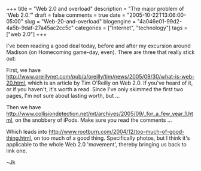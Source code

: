 +++
title = "Web 2.0 and overload"
description = "The major problem of 'Web 2.0.'"
draft = false
comments = true
date = "2005-10-22T13:06:00-05:00"
slug = "Web-20-and-overload"
blogengine = "4a046e01-99d2-4a5b-9daf-27a45ac2cc5c"
categories = ["Internet", "technology"]
tags = ["web 2.0"]
+++

<p>
I&#39;ve been reading a good deal today, before and after my excursion around Madison (on Homecoming game-day, even).  There are three that really stick out:<!--more--><!--adsense-->
</p>
<p>
First, we have <a href="http://www.oreillynet.com/pub/a/oreilly/tim/news/2005/09/30/what-is-web-20.html">http://www.oreillynet.com/pub/a/oreilly/tim/news/2005/09/30/what-is-web-20.html</a>, which is an article by Tim O&#39;Reilly on Web 2.0.  If you&#39;ve heard of it, or if you haven&#39;t, it&#39;s worth a read.  Since I&#39;ve only skimmed the first two pages, I&#39;m not sure about lasting worth, but ...
</p>
<p>
Then we have <a href="http://www.collisiondetection.net/mt/archives/2005/09/_for_a_few_year_1.html">http://www.collisiondetection.net/mt/archives/2005/09/_for_a_few_year_1.html</a>, on the snobbery of iPods.  Make sure you read the comments ...
</p>
<p>
Which leads into <a href="http://www.rootburn.com/2004/12/too-much-of-good-thing.html">http://www.rootburn.com/2004/12/too-much-of-good-thing.html</a>, on too much of a good thing.  Specifically photos, but I think it&#39;s applicable to the whole Web 2.0 &#39;movement&#39;, thereby bringing us back to link one.
</p>
<p>
~Jk
</p>


